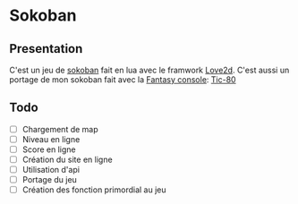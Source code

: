 # Sokoban

## Presentation

C'est un jeu de [sokoban](https://fr.wikipedia.org/wiki/Sokoban) fait en lua avec le framwork [Love2d](https://love2d.org/).
C'est aussi un portage de mon sokoban fait avec la [Fantasy console](https://fr.wikipedia.org/wiki/Fantasy_console): [Tic-80](https://tic80.com/)

## Todo

- [ ] Chargement de map
- [ ] Niveau en ligne
- [ ] Score en ligne
- [ ] Création du site en ligne
- [ ] Utilisation d'api
- [ ] Portage du jeu
- [ ] Création des fonction primordial au jeu
